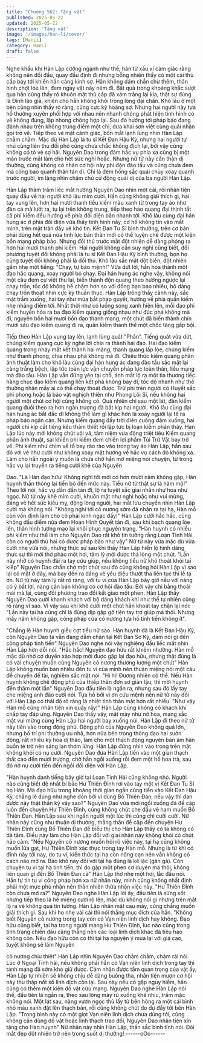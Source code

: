 ```yaml
---
title: "Chương 562: Tặng vật"
published: 2025-05-22
updated: 2025-05-22
description: 'Tặng vật'
image: '/images/han-li/cover/'
tags: [HanLi]
category: HanLi
draft: false
---
```


Nghe khẩu khí Hàn Lập cường ngạnh như thế, hán tử xấu xí cảm
giác rằng không nên đối đầu, quay đầu định đi nhưng bỗng nhiên
thấy có một cái thủ cấp bay tới khiến hắn càng kinh sợ.
Hắn không dám chần chừ thêm, thân hình chợt lóe lên, đem ngay
vật này ném đi.
Bất quá trong khoảng khắc sượt qua hắn cũng thấy rõ khuôn mặt
thủ cấp đã xám trắng lại kia, thật sự đúng là Đinh lão giả, khiến
cho hắn không khỏi trong lòng đại chấn.
Khô lâu ở một bên cũng nhìn thấy rõ ràng, cũng cực kỳ hoảng sợ.
Nhưng hai người này tựa hồ thường xuyên phối hợp với nhau
nên nhanh chóng phát hiện tình hình có vẻ không đúng, lập
nhong chóng hợp lại. Sau đó hướng tới pháp bảo đang đánh
nhau trên không trung điểm một chỉ, đưa khai sơn việt cùng quái
nhận gọi trở về.
Tiếp theo vẻ mặt cảnh giác, bốn mắt lạnh lùng nhìn Hàn Lập
chằm chằm.
Mặc dù Hàn Lập là tu sĩ Kết Đan Hậu Kỳ, nhưng hai người tự nhủ
cùng liên thủ đối phó cũng chưa chắc không địch lại, bởi vậy cũng
không có tỏ vẻ sợ hãi.
Nguyên Dao trong đám hắc vụ phía xa cũng bị một màn trước
mắt làm cho hết sức nghi hoặc.
Nhưng nữ tử này cẩn thận dị thường, cũng không có nhân cơ hội
này phi độn đào tẩu và cũng chưa đem ma công bao quanh thân
tán đi. Chỉ là đem hồng sắc quái chùy xoay quanh trước người,
im lặng nhìn chăm chú cử động quái dị của ba người Hàn Lập.

Hàn Lập thâm trầm liếc mắt hướng Nguyên Dao nhìn một cái, rồi
nhân tiện quay đầu về hai người khô lâu mỉm cười.
Hắn cũng không giải thích gì, hai tay vung lên, hơn hai mươi
thanh tiểu kiếm màu xanh từ trong tay áo như đàn cá mà lướt ra,
tụ lại trên không trung, tiếp theo hào quang đại thịnh tất cả phi
kiếm đều hướng về phía đối diện bắn nhanh tới.
Khô lâu cùng đại hán hung ác ở phía đối diện vừa thấy tình hình
này, cơ hồ không tin vào mắt mình, trên mặt tràn đầy vẻ khó tin.
Kết Đan Tu Sĩ bình thường, trên cơ bản phải dùng hết quá nửa
tinh lực bản thân mới có thể luyện chế được một kiện bổn mạng
pháp bảo. Nhưng đối thủ trước mắt đột nhiên dễ dàng phóng ra
hơn hai mươi thanh phi kiếm.
Hai người không cần suy nghĩ cũng biết, đối phương tuyệt đối
không phải là tu sĩ Kết Đan Hậu Kỳ bình thường, bọn họ cũng
tuyệt đối không phải là đối thủ.
Khô lâu sắc mặt đột biến, đột nhiên gầm nhẹ một tiếng:
"Chạy, tự bảo mệnh!"
Vừa dứt lời, hắn hóa thành một đạo hắc quang, xoay người bỏ
chạy. Đại hán hung ác nghe vậy, không nói một câu đem cự việt
thu lại, biến thành độn quang theo hướng ngược lại chạy trốn, tốc
độ không hề chậm hơn so với đồng bạn bao nhiêu, bộ dáng chạy
trốn thoạt nhìn cực kỳ thuần thục.
Hàn Lập trông thấy cảnh này, sắc mặt trầm xuống, hai tay như
múa bắt pháp quyết, hướng về phía quần kiếm nhẹ nhàng điểm
tới.
Nhất thời như có luồng sóng xanh hiện lên, mỗi đạo phi kiếm
huyễn hóa ra ba đạo kiếm quang giống nhau như đúc phá không
mà đi, nguyên bổn hai mươi bốn đạo thanh mang, một chút đã
biến thành chín mươi sáu đạo kiếm quang đi ra, quần kiếm thanh
thế một chốc tăng gấp bội.

Tiếp theo Hàn Lập vung tay lên, lạnh lùng quát "Phân".
Tiếng quát vừa dứt, chúng kiếm quang cực kỳ nghe lời chia ra
thành hai đạo.
Hai đạo kiếm quang trong nháy mắt kết thành hai mảng, thanh
quang lấp lóe, chúng kiếm như thanh phong, chia nhau phá
không mà đi.
Chiêu thức kiếm quang phân ảnh thuật làm cho khô lâu cùng đại
hán hung ác đang đào tẩu sắc mặt lại càng trắng bệch, lập tức
toàn lực vận chuyển pháp lực toàn thân, liều mạng mà đào tẩu.
Hàn Lập vẫn đứng yên tại chỗ, ánh mắt lộ ra một tia thương tiếc.
hàng chục đạo kiếm quang liên kết phá không bay đi, tốc độ
nhanh như thế thường nhân mấy ai có thể chạy thoát được.
Trừ phi trên người có Huyết sắc phi phong hoặc là bảo vật nghịch
thiên như Phong Lôi Sí, nếu không hai người một chút cơ hội
cũng không có.
Quả nhiên chỉ sau một lát, đàn kiếm quang đuổi theo ra hơn ngàn
trượng đã bắt kịp hai người.
Khô lâu cùng đại hán hung ác bất đắc dĩ không thể làm gì khác
hơn là xoay người lại tế ra pháp bảo ngăn cản. Nhưng kiếm
quang đầy trời điên cuồng đâm xuống, hai người chỉ kịp cất tiếng
kêu thảm thiết rồi lập tức bị loạn kiếm phân thây.
Hàn Lập lúc này mới không chút vội vã, tâm niệm vừa động triệt
tiêu Kiếm quang phân ảnh thuật, sai khiển phi kiếm đem chiến lợi
phẩm Túi Trữ Vật bay trở về.
Phi kiếm như chim về tổ bay rào rào vào trong tay áo Hàn Lập,
hắn sau đó với vẻ như cười như không xoay mặt hướng về hắc
vụ cách đó không xa.
Làm cho hắn ngoài ý muốn là chưa chờ hắn mở miệng nói
chuyện, từ trong hắc vụ lại truyền ra tiếng cười khẽ của Nguyên

Dao.
"Là Hàn đạo hữu! Không nghĩ tới mới có hơn mười năm không
gặp, Hàn huynh thần thông lại tiến bộ đến mức này. Tiểu nữ tử
thật sự là hâm mộ!" Theo lời nói, hắc vụ dần dần tán đi, lộ ra tuyệt
sắc giai nhân như hoa như ngọc.
Nữ tử này khẽ mỉm cười, khuôn mặt như nghi hoặc như vui
mừng, dáng vẻ hết sức kiều mỵ, động lòng người, hai mắt lưu
chuyển nhìn Hàn Lập cười mà không nói.
"Không nghĩ tới cô nương sớm đã nhận ra tại hạ, Hàn mỗ còn vốn
định làm cho cô phải kinh ngạc đấy!" Hàn Lập cười hắc hắc, cũng
không dấu diếm nữa đem Hoán Hình Quyết tán đi, sau khi bạch
quang lóe lên, thân hình tướng mạo lại khôi phục nguyên trạng.
"Hàn huynh có nhiều phi kiếm như thế làm cho Nguyên Dao rất
khó tin tưởng rằng Loạn Tinh Hải còn có người thứ hai có được
pháp bảo như vậy" Nữ tử này vừa mặc dù vừa cười nhẹ vừa nói,
nhưng thực sự sau khi thấy Hàn Lập hiển lộ hình dáng thực sự thì
mới thở phào một hơi, tâm lý mới được thả lỏng một chút.
"Lần này nhờ có huynh đài ra tay cứu giúp, nếu không tiểu nữ khó
thoát khỏi tai kiếp" Nguyên Dao chần chờ một chút sau đó cũng
không hỏi Hàn Lập vì sao lại có mặt ở đây, mà bay đến ra dáng
vẻ yểu điệu thướt tha liên tục thi lễ tạ ơn.
Nữ tử này tâm lý rất rõ ràng, với tu vi của Hàn Lập bây giờ nếu
với nàng có ý bất lợi, nàng căn bản không có cơ hội đào tẩu. Bởi
vậy chi bằng thoải mái mà lại, cùng đối phương trao đổi kết giao
một phen.
Hàn Lập thấy Nguyên Dao cười khanh khách với bộ dáng khách
khí như thế tự nhiên cũng rõ ràng vì sao.
Vì vậy sau khi khẽ cười một chút hắn khoát tay chặn lại nói:
"Lần này tại hạ cũng chỉ là đúng dịp gặp gỡ tiện tay trợ giúp mà
thôi. Nhưng mấy năm không gặp, công pháp của cô nương tựa hồ
tinh tiến không ít".

"Chẳng lẽ Hàn huynh giễu cợt tiểu nữ sao. Hàn huynh đã là Kết
Đan Hậu Kỳ, còn Nguyên Dao ta vẫn đang dẫm chân tại Kết Đan
Sơ Kỳ, dám nói gì đến công pháp tinh tiến" Nguyên Dao nghe nói
vậy nghiêng đầu liếc mắt nhìn Hàn Lập hờn dỗi nói.
"Hắc hắc! Nguyên đạo hữu rất khiêm nhường. Hàn mỗ mặc dù
nhờ cơ duyên xảo hợp mới được gặp lại đạo hữu, nhưng thật
đúng là có vài chuyện muốn cùng Nguyên cô nương thương
lượng một chút" Hàn Lập không muốn bàn nhiều đến tu vi của
mình nên thuận miệng nói một câu để chuyển đề tài, nghiêm sắc
mặt nói.
"Hì hì! Đương nhiên có thể. Nếu Hàn huynh không chê động phủ
của thiếp thân đơn sơ giản lậu, thì mời huynh đến thăm một lần"
Nguyên Dao đầu tiên là ngẩn ra, nhưng sau đó lấy tay che miệng
anh đào cười nói.
Tựa hồ bởi vì ơn cứu mệnh nên nữ tử này đối với Hàn Lập có thái
độ rõ ràng là nhiệt tình thân mật hơn rất nhiều.
"Như vậy Hàn mỗ cũng nhân tiện xin quấy rầy!" Hàn Lập cũng
không có khách khí chắp tay đáp ứng.
Nguyên Dao thấy vậy, mặt mày như nở hoa, mang sắc mặt vui
mừng cùng Hàn Lập hai người bay xuống núi.
Hàn Lập đi theo nữ tử này tiến vào trong động phủ.
Động phủ của Nguyên Dao không quá lớn, nhưng bố trí phi
thường ưu nhã, hơn nữa bên trong thông đạo hai sườn động, rất
nhiều kỳ hoa dị thảo, làm cho một thạch động nguyên bản âm hàn
buồn tẻ trở nên sáng lạn thơm lừng.
Hàn Lập đứng nhìn vào trong trên mặt không khỏi có nụ cười.
Nguyên Dao đưa Hàn Lập tiến vào một gian thạch thất cao đến
mười trượng, chờ hắn ngồi xuống rồi đem một hồ hoa trà, sau đó
nở nụ cười tiến đến ngồi đối diện với Hàn Lập.

"Hàn huynh danh tiếng bây giờ tại Loạn Tinh Hải cũng không nhỏ.
Người nào cũng biết đệ nhất bí bảo Hư Thiên Đỉnh rơi vào tay một
vị Kết Đan Tu Sĩ họ Hàn. Mà đạo hữu trong khoảng thời gian ngắn
cũng tiến vào Kết Đan Hậu Kỳ, chẳng lẽ đúng như nghe đồn bởi
vì dùng Bổ Thiên Đan, nếu vậy thì đan dược này thật thần kỳ vậy
sao?" Nguyên Dao vừa mới ngồi xuống đã đề cập luôn đến
chuyện Hư Thiên Đỉnh, cũng không chút che dấu vẻ ham muốn
Bổ Thiên Đan.
Hàn Lập sau khi ngẩn người một lúc thì cũng chỉ cười cười.
Nữ nhân này cũng nhu thuận dị thường, thẳng thắn đề cập đến
chuyện Hư Thiên Đỉnh cùng Bổ Thiên Đan để biểu thị cho Hàn
Lập thấy cô ta không có dã tâm.
Điều này làm cho Hàn Lập đối với giai nhân này không khỏi có
chút hảo cảm.
"Nếu Nguyên cô nương muốn hỏi rõ việc này, tại hạ cũng không
muốn lừa gạt, Hư Thiên Đỉnh xác thực trong tay Hàn mỗ. Nhưng
là từ khi có đỉnh này tới nay, do tu vi, kiến thức tại hạ còn nông
cạn nên vẫn không có cách nào mở ra. Bảo khố này đối với tại hạ
đúng là kê lặc (gân gà). Còn chuyện tu vi tại hạ tinh tiến, thì do
gặp một phen cơ duyên mà thôi, không liên quan gì đến Bổ Thiên
Đan cả" Hàn Lập thở nhẹ một hơi, lắc đầu nói. Hắn tự tin tu vi
công pháp hơn xa nữ nhân này, mình cũng không nhất định phải
một mực phủ nhận nên thản nhiên thừa nhận việc này.
"Hư Thiên Đỉnh còn chưa mở ra?" Nguyên Dao nghe Hàn Lập lời
ấy, đầu tiên là sửng sốt nhưng tiếp theo là hé miệng cười rộ lên,
mặc dù không nói gì nhưng trên mặt lộ ra vẻ không quá tin tưởng.
Hàn Lập nhăn mặt cau mày, cũng chẳng muốn giải thích gì. Sau
khi ho nhẹ vài cái thì nói thẳng mục đích của hắn.
"Không biết Nguyên cô nương trong tay còn có Vạn niên linh dịch
hay không. Đạo hữu cũng biết, tại hạ trong người mang Hư Thiên
Đỉnh, lúc nào cũng trong tình trạng chiến đấu căng thẳng nên các
loại linh dịch khác đã tiêu hao không còn. Nếu đạo hữu còn có thì
tại hạ nguyện ý mua lại với giá cao, tuyệt không sẽ làm Nguyên

cô nương chịu thiệt" Hàn Lập nhìn Nguyên Dao chằm chằm,
chậm rãi nói. Lúc ở Ngoại Tinh hải, nếu không phải hắn có Vạn
niên linh dịch trong tay thì tánh mạng đã sớm khó giữ được. Cảm
nhận được tầm quan trọng của vật ấy, Hàn Lập tự nhiên sẽ không
chịu dễ dàng buông tha, nhân tiện mượn cơ hội này thu thập nốt
số linh dịch còn lại.
Sau này nếu có gặp nguy hiểm, hắn cũng có thêm một kiện đồ vật
cứu mạng.
Nguyên Dao nghe Hàn Lập nói thế, đầu tiên là ngẩn ra, theo sau
lông mày rủ xuống khẽ nhíu, trầm mặc không nói.
Một lát sau, nàng vươn ngọc thủ lấy từ bên hông ra một cái bình
nhỏ màu xanh đặt lên thạch bàn, rồi cũng không chút do dự đẩy
tới bên Hàn Lập.
"Trong bình này có một giọt Vạn niên linh dịch chưa dùng tới,
cũng không cần dùng đồ vật hoặc linh thạch trao đổi, Nguyên Dao
nhân tiện xin tặng cho Hàn huynh" Nữ nhân này nhìn Hàn Lập,
thần sắc bình tĩnh nói.
Đôi mắt đẹp đột nhiên trở nên trong suốt dị thường!
------oOo------
